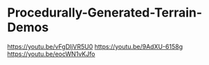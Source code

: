 # Procedurally-Generated-Terrain-Demos
https://youtu.be/vFgDljVR5U0
https://youtu.be/9AdXU-6158g
https://youtu.be/eocWN1vKJfo
